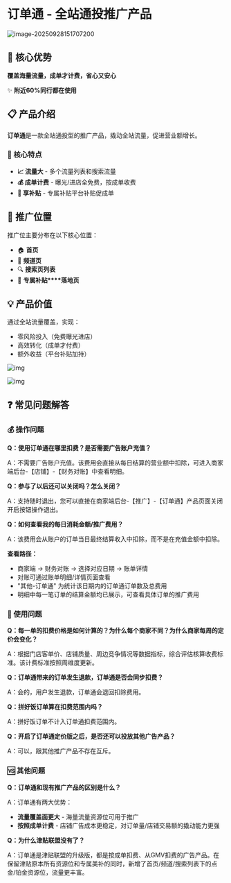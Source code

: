 # 订单通 - 全站通投推广产品

![image-20250928151707200](C:\Users\Administrator\AppData\Roaming\Typora\typora-user-images\image-20250928151707200.png)

## 🌟 核心优势

**覆盖海量流量，成单才计费，省心又安心**

✨ **附近60%同行都在使用**

## 📋 产品介绍

**订单通**是一款全站通投型的推广产品，撬动全站流量，促进营业额增长。

### 🎯 核心特点

- **📈 流量大** - 多个流量列表和搜索流量
- **💰 成单计费** - 曝光/进店全免费，按成单收费
- **🎁 享补贴** - 专属补贴平台补贴促成单

## 🎪 推广位置

推广位主要分布在以下核心位置：

- 🏠 **首页**
- 📑 **频道页**
- 🔍 **搜索页列表**
- 🎯 **专属补贴****落地页**

## 💡 产品价值

通过全站流量覆盖，实现：

- 零风险投入（免费曝光进店）
- 高效转化（成单才付费）
- 额外收益（平台补贴加持）

![img](https://ev42nm8mkac.feishu.cn/space/api/box/stream/download/asynccode/?code=ODc3NGJlMGM2MjAyMjkzYzdhZTE4M2NlYWNhZjAyY2RfaGJGRnIxbzdmWEY5WVV6OVVzSDVkb0hWS1VoNjhPZFhfVG9rZW46QTNGR2JIWVpzb2Joc2p4MGE5OGN0Z0tQbmVoXzE3NTkwNDEzNjE6MTc1OTA0NDk2MV9WNA)

![img](https://ev42nm8mkac.feishu.cn/space/api/box/stream/download/asynccode/?code=Y2Q2ZTFjNzlhYTdkYjFjMDFhMGJiMjZhZGU0YzI1OTJfbDZSWlkyVjdib1pwQ25zSUFsM292S1hLMkVYcURFUjJfVG9rZW46TWw2dmI4S2lvb1BRakJ4bFlwTmNqcXl2bjRjXzE3NTkwNDEzNjE6MTc1OTA0NDk2MV9WNA)

## ❓ 常见问题解答

### 💰 操作问题

**Q：使用订单通在哪里扣费？是否需要广告账户充值？**

A：不需要广告账户充值。该费用会直接从每日结算的营业额中扣除，可进入商家端后台-【店铺】-【财务对账】中查看明细。

**Q：参与了以后还可以关闭吗？怎么关闭？**

A：支持随时退出，您可以直接在商家端后台-【推广】-【订单通】产品页面关闭开启按钮操作退出。

**Q：如何查看我的每日消耗金额/推广费用？**

A：该费用会从账户的订单当日最终结算收入中扣除，而不是在充值金额中扣除。

**查看路径：**

- 商家端 → 财务对账 → 选择对应日期 → 账单详情
- 对账可通过账单明细/详情页面查看
- "其他-订单通" 为统计该日期内的订单通订单数及总费用
- 明细中每一笔订单的结算金额均已展示，可查看具体订单的推广费用

### 🔧 使用问题

**Q：每一单的扣费价格是如何计算的？为什么每个商家不同？为什么商家每周的定价会变化？**

A：根据门店客单价、店铺质量、周边竞争情况等数据指标，综合评估核算收费标准。该计费标准按照周维度更新。

**Q：订单通带来的订单发生退款，订单通是否会同步扣费？**

A：会的，用户发生退款，订单通会退回扣除费用。

**Q：拼好饭订单算在扣费范围内吗？**

A：拼好饭订单不计入订单通扣费范围内。

**Q：开启了订单通定价版之后，是否还可以投放其他广告产品？**

A：可以，跟其他推广产品不存在互斥。

### 🆚 其他问题

**Q：订单通和现有推广产品的区别是什么？**

A：订单通有两大优势：

- **流量覆盖面更大** - 海量流量资源位可用于推广
- **按照成单计费** - 店铺广告成本更稳定，对订单量/店铺交易额的撬动能力更强

**Q：为什么津贴联盟没有了？**

A：订单通是津贴联盟的升级版，都是按成单扣费、从GMV扣费的广告产品。在保留津贴原本所有资源位和专属美补的同时，新增了首页/频道/搜索列表下的点金/铂金资源位，流量更丰富。